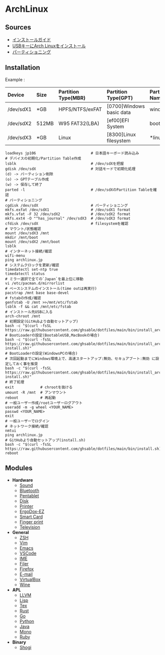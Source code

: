 # ArchLinux

## Sources
- [インストールガイド](https://wiki.archlinux.jp/index.php/インストールガイド)
- [USBキーにArch Linuxをインストール](https://wiki.archlinux.jp/index.php/USB_キーに_Arch_Linux_をインストール)
- [パーティショニング](https://wiki.archlinux.jp/index.php/パーティショニング)

## Installation
Example :

| Device    | Size  | Partition Type(MBR) | Partition Type(GPT)      | Partition Name | Filesystem      | Mount           |
| :---      | :---  | :---                | :---                     | :---           | :---            | :---            |
| /dev/sdX1 | *GB   | HPFS/NTFS/exFAT     | [0700]Windows basic data | windows        | exFat           | -               |
| /dev/sdX2 | 512MB | W95 FAT32(LBA)      | [ef00]EFI System         | boot           | fat32           | /boot *Bootable |
| /dev/sdX3 | *GB   | Linux               | [8300]Linux filesystem   | *linux         | ext4(ext2)      | /               |

```
loadkeys jp106                         # 日本語キーボード読み込み
# デバイスの初期化/Partition Table作成
lsblk                                  # /dev/sdXを把握
gdisk /dev/sdX                         # 対話モードで初期化処理
(d) -> パーティション削除
(o) -> GPTテーブル作成
(w) -> 保存して終了
parted -l                              # /dev/sdXのPartition Tableを確認
# パーティショニング
cgdisk /dev/sdX                        # パーティショニング
mkfs.exfat /dev/sdX1                   # /dev/sdX1 format
mkfs.vfat -F 32 /dev/sdX2              # /dev/sdX2 format
mkfs.ext4 -O "^has_journal" /dev/sdX3  # /dev/sdX3 format
cfdisk /dev/sdX                        # filesystemを確認
# マウント/状態確認
mount /dev/sdX3 /mnt
mkdir /mnt/boot
mount /dev/sdX2 /mnt/boot
lsblk
# インターネット接続/確認
wifi-menu
ping archlinux.jp
# システムクロックを更新/確認
timedatectl set-ntp true
timedatectl status
# ミラー選択で全ての`Japan`を最上位に移動
vi /etc/pacman.d/mirrorlist
# ベースシステムのインストール(time outは再実行)
pacstrap /mnt base base-devel
# fstabの作成/確認
genfstab -U /mnt >>/mnt/etc/fstab
lsblk -f && cat /mnt/etc/fstab
# インストール先USBに入る
arch-chroot /mnt
# 初期設定(GitHubより自動セットアップ)
bash -c "$(curl -fsSL https://raw.githubusercontent.com/ghsable/dotfiles/main/bin/install_archlinux/liveusb/install.sh)"
# BootLoaderの設定(BootableUSB,MacBookの場合)
bash -c "$(curl -fsSL https://raw.githubusercontent.com/ghsable/dotfiles/main/bin/install_archlinux/liveusb/grub-install.sh)"
# BootLoaderの設定(WindowsPCの場合)
# 次回起動までにWindows環境上で、高速スタートアップ:無効、セキュアブート:無効 に設定しておく事を推奨
bash -c "$(curl -fsSL https://raw.githubusercontent.com/ghsable/dotfiles/main/bin/install_archlinux/liveusb/refind-install.sh)"
# 終了処理
exit            # chrootを抜ける
umount -R /mnt  # アンマウント
reboot          # 再起動
# 一般ユーザー作成/rootユーザーログアウト
useradd -m -g wheel <YOUR_NAME>
passwd <YOUR_NAME>
exit
# 一般ユーザーでログイン
# ネットワーク接続/確認
nmtui
ping archlinux.jp
# GitHubより自動セットアップ(install.sh)
bash -c "$(curl -fsSL https://raw.githubusercontent.com/ghsable/dotfiles/main/bin/install.sh)"
reboot
```

## Modules
* **Hardware**
  * [Sound](https://github.com/ghsable/dotfiles/blob/main/bin/sound/README.md)
  * [Bluetooth](https://github.com/ghsable/dotfiles/blob/main/bin/bluetooth/README.md)
  * [Pentablet](https://github.com/ghsable/dotfiles/blob/main/bin/pentablet/README.md)
  * [Disk](https://github.com/ghsable/dotfiles/blob/main/bin/disk/README.md)
  * [Printer](https://github.com/ghsable/dotfiles/blob/main/bin/printer/README.md)
  * [ErgoDox-EZ](https://github.com/ghsable/dotfiles/blob/main/bin/ergodox-ez/README.md)
  * [Smart Card](https://github.com/ghsable/dotfiles/blob/main/bin/smartcard/README.md)
  * [Finger print](https://github.com/ghsable/dotfiles/blob/main/bin/fingerprint/README.md)
  * [Television](https://github.com/ghsable/dotfiles/blob/main/bin/television/README.md)
* **General**
  * [ZSH](https://github.com/ghsable/dotfiles/blob/main/bin/zsh/README.md)
  * [Vim](https://github.com/ghsable/dotfiles/blob/main/bin/vim/README.md)
  * [Emacs](https://github.com/ghsable/dotfiles/blob/main/bin/emacs/README.md)
  * [VSCode](https://github.com/ghsable/dotfiles/blob/main/bin/code/README.md)
  * [IME](https://github.com/ghsable/dotfiles/blob/main/bin/ime/README.md)
  * [Filer](https://github.com/ghsable/dotfiles/blob/main/bin/filer/README.md)
  * [Firefox](https://github.com/ghsable/dotfiles/blob/main/bin/firefox/README.md)
  * [E-mail](https://github.com/ghsable/dotfiles/blob/main/bin/email/README.md)
  * [VirtualBox](https://github.com/ghsable/dotfiles/blob/main/bin/virtualbox/README.md)
  * [Wine](https://github.com/ghsable/dotfiles/blob/main/bin/wine/README.md)
* **APL**
  * [LLVM](https://github.com/ghsable/dotfiles/blob/main/bin/apl/llvm/README.md)
  * [Lisp](https://github.com/ghsable/dotfiles/blob/main/bin/apl/lisp/README.md)
  * [Tex](https://github.com/ghsable/dotfiles/blob/main/bin/apl/tex/README.md)
  * [Rust](https://github.com/ghsable/dotfiles/blob/main/bin/apl/rust/README.md)
  * [Go](https://github.com/ghsable/dotfiles/blob/main/bin/apl/go/README.md)
  * [Python](https://github.com/ghsable/dotfiles/blob/main/bin/apl/python/README.md)
  * [Java](https://github.com/ghsable/dotfiles/blob/main/bin/apl/java/README.md)
  * [Mono](https://github.com/ghsable/dotfiles/blob/main/bin/apl/mono/README.md)
  * [Ruby](https://github.com/ghsable/dotfiles/blob/main/bin/apl/ruby/README.md)
* **Binary**
  * [Shogi](https://github.com/ghsable/dotfiles/blob/main/bin/shogi/README.md)
